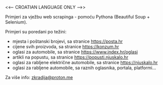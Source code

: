 <<-- CROATIAN LANGUAGE ONLY -->>

Primjeri za vježbu web scrapinga - pomoću Pythona (Beautiful Soup + Selenium).

Primjeri su poredani po težini:
- mjesta i poštanski brojevi, sa stranice https://posta.hr
- cijene svih proizvoda, sa stranice https://konzum.hr
- oglasi za automobile, sa stranice https://www.index.hr/oglasi
- artikli na popustu, sa stranice https://popusti.njuskalo.hr
- oglasi za rabljene električne automobile, sa stranice https://njuskalo.hr
- oglasi za rabljene automobile, sa raznih oglasnika, portala, platformi...

Za više info: zkradija@proton.me
